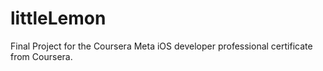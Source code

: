 # littleLemon
Final Project for the Coursera Meta iOS developer professional certificate from Coursera.
